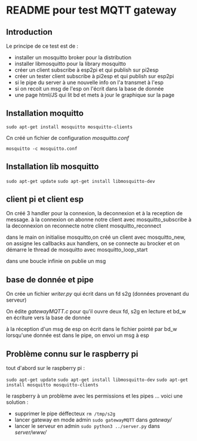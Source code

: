 # README pour test MQTT gateway

## Introduction

Le principe de ce test est de :

* installer un mosquitto broker pour la distribution
* installer libmosquitto pour la library mosquitto
* créer un client subscribe à esp2pi et qui publish sur pi2esp
* créer un tester client subscribe à pi2esp et qui publish sur esp2pi
* si le pipe du server à une nouvelle info on l'a transmet à l'esp
* si on recoit un msg de l'esp on l'écrit dans la base de donnée
* une page html/JS qui lit bd et mets à jour le graphique sur la page

## Installation moquitto

`sudo apt-get install mosquitto mosquitto-clients`

Cn créé un fichier de configuration *mosquitto.conf*

`mosquitto -c mosquitto.conf`

## Installation lib mosquitto

`sudo apt-get update`
`sudo apt-get install libmosquitto-dev`

## client pi et client esp

On créé 3 handler pour la connexion, la deconnexion et à la reception de message.
à la connexion on abonne notre client avec mosquitto_subscribe
à la deconnexion on reconnecte notre client mosquitto_reconnect

dans le main on initialise mosquitto,on créé un client avec mosquitto_new, on assigne les callbacks aux handlers, on se connecte au brocker et on démarre le thread de mosquitto avec mosquitto_loop_start

dans une boucle infinie on publie un msg

## base de donnée et pipe

On crée un fichier *writer.py* qui écrit dans un fd s2g (données provenant du serveur)

On édite *gatewayMQTT.c* pour qu'il ouvre deux fd, s2g en lecture et bd_w en écriture vers la base de donnée

à la réception d'un msg de esp on écrit dans le fichier pointé par bd_w
lorsqu'une donnée est dans le pipe, on envoi un msg à esp

## Problème connu sur le raspberry pi

tout d'abord sur le raspberry pi :

`sudo apt-get update`
`sudo apt-get install libmosquitto-dev`
`sudo apt-get install mosquitto mosquitto-clients`

le raspberry à un problème avec les permissions et les pipes ... voici une solution :

* supprimer le pipe déffecteux `rm /tmp/s2g`
* lancer gateway en mode admin `sudo gatewayMQTT` dans *gateway/*
* lancer le serveur en admin `sudo python3 ../server.py` dans *server/www/*

